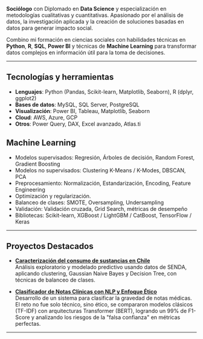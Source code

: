  **Sociólogo** con Diplomado en **Data Science** y especialización en metodologías cualitativas y cuantitativas. Apasionado por el análisis de datos, la investigación aplicada y la creación de soluciones basadas en datos para generar impacto social.

Combino mi formación en ciencias sociales con habilidades técnicas en **Python**, **R**, **SQL**, **Power BI** y técnicas de **Machine Learning** para transformar datos complejos en información útil para la toma de decisiones.

---

## Tecnologías y herramientas

- **Lenguajes**: Python (Pandas, Scikit-learn, Matplotlib, Seaborn), R (dplyr, ggplot2)
- **Bases de datos**: MySQL, SQL Server, PostgreSQL
- **Visualización**: Power BI, Tableau, Matplotlib, Seaborn
- **Cloud**: AWS, Azure, GCP
- **Otros**: Power Query, DAX, Excel avanzado, Atlas.ti
  
## Machine Learning
- Modelos supervisados: Regresión, Árboles de decisión, Random Forest, Gradient Boosting
- Modelos no supervisados: Clustering K-Means / K-Modes, DBSCAN, PCA
- Preprocesamiento: Normalización, Estandarización, Encoding, Feature Engineering
- Optimización y regularización.
- Balanceo de clases: SMOTE, Oversampling, Undersampling
- Validación: Validación cruzada, Grid Search, métricas de desempeño
- Bibliotecas: Scikit-learn, XGBoost / LightGBM / CatBoost, TensorFlow / Keras

---

## Proyectos Destacados

- **[Caracterización del consumo de sustancias en Chile](https://github.com/CristianRiquelmeF/Ciencia-de-datos/tree/main/Proyecto-diploma)**  
  Análisis exploratorio y modelado predictivo usando datos de SENDA, aplicando clustering, Gaussian Naive Bayes y Decision Tree, con técnicas de balanceo de clases.

- **[Clasificador de Notas Clínicas con NLP y Enfoque Ético](https://github.com/CristianRiquelmeF/NLP-aplicado-a-Clasificacion-de-Notas-Clinicas)**   
  Desarrollo de un sistema para clasificar la gravedad de notas médicas. El reto no fue solo técnico, sino ético, se compararon modelos clásicos (TF-IDF) con arquitecturas Transformer (BERT), logrando un 99% de F1-Score y analizando los riesgos de la "falsa confianza" en métricas perfectas.
  
---

